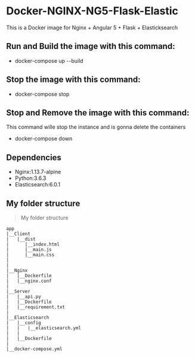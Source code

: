 # Docker-NGINX-NG5-Flask-Elastic
This is a Docker image for Nginx + Angular 5 + Flask + Elasticksearch

## Run and Build the image with this command:
- docker-compose up --build 

## Stop the image with this command:
- docker-compose stop 

## Stop and Remove the image with this command:
This command wille stop the instance and is gonna delete the containers
- docker-compose down 

## Dependencies
- Nginx:1.13.7-alpine 
- Python:3.6.3
- Elasticsearch:6.0.1


## My folder structure

> My folder structure

    app
    |__Client
    |   |__dist
    |      |__index.html
    |      |__main.js
    |      |__main.css
    |   
    |
    |__Nginx
    |   |__Dockerfile
    |   |__nginx.conf
    |
    |__Server
    |   |__api.py
    |   |__Dockerfile
    |   |__requirement.txt
    |
    |__Elasticsearch
    |   |__config
    |   |   |__elasticsearch.yml
    |   |
    |   |__Dockerfile
    |
    |__docker-compose.yml
